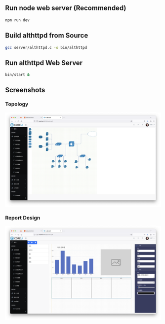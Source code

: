 ## Run node web server (Recommended)

```bash
npm run dev
```

## Build althttpd from Source

```bash
gcc server/althttpd.c -o bin/althttpd
```

## Run althttpd Web Server

```bash 
bin/start &
```

## Screenshots

### Topology

![](img/README/topology-01.png)

### Report Design

![](img/README/report-01.png)
